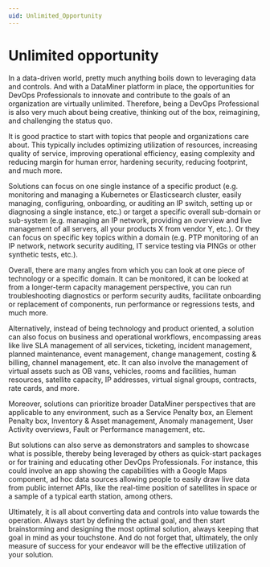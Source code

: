 ```yaml
---
uid: Unlimited_Opportunity
---
```


# Unlimited opportunity

In a data-driven world, pretty much anything boils down to leveraging data and controls.  And with a DataMiner platform in place, the opportunities for DevOps Professionals to innovate and contribute to the goals of an organization are virtually unlimited. Therefore, being a DevOps Professional is also very much about being creative, thinking out of the box, reimagining, and challenging the status quo.

It is good practice to start with topics that people and organizations care about. This typically includes optimizing utilization of resources, increasing quality of service, improving operational efficiency, easing complexity and reducing margin for human error, hardening security, reducing footprint, and much more.

Solutions can focus on one single instance of a specific product (e.g. monitoring and managing a Kubernetes or Elasticsearch cluster, easily managing, configuring, onboarding, or auditing an IP switch, setting up or diagnosing a single instance, etc.) or target a specific overall sub-domain or sub-system (e.g. managing an IP network, providing an overview and live management of all servers, all your products X from vendor Y, etc.). Or they can focus on specific key topics within a domain (e.g. PTP monitoring of an IP network, network security auditing, IT service testing via PINGs or other synthetic tests, etc.).

Overall, there are many angles from which you can look at one piece of technology or a specific domain. It can be monitored, it can be looked at from a longer-term capacity management perspective, you can run troubleshooting diagnostics or perform security audits, facilitate onboarding or replacement of components, run performance or regressions tests, and much more.

Alternatively, instead of being technology and product oriented, a solution can also focus on business and operational workflows, encompassing areas like live SLA management of all services, ticketing, incident management, planned maintenance, event management, change management, costing & billing, channel management, etc. It can also involve the management of virtual assets such as OB vans, vehicles, rooms and facilities, human resources, satellite capacity, IP addresses, virtual signal groups, contracts, rate cards, and more.

Moreover, solutions can prioritize broader DataMiner perspectives that are applicable to any environment, such as a Service Penalty box, an Element Penalty box, Inventory & Asset management, Anomaly management, User Activity overviews, Fault or Performance management, etc.

But solutions can also serve as demonstrators and samples to showcase what is possible, thereby being leveraged by others as quick-start packages or for training and educating other DevOps Professionals. For instance, this could involve an app showing the capabilities with a Google Maps component, ad hoc data sources allowing people to easily draw live data from public internet APIs, like the real-time position of satellites in space or a sample of a typical earth station, among others.

Ultimately, it is all about converting data and controls into value towards the operation. Always start by defining the actual goal, and then start brainstorming and designing the most optimal solution, always keeping that goal in mind as your touchstone. And do not forget that, ultimately, the only measure of success for your endeavor will be the effective utilization of your solution.
